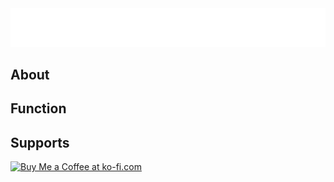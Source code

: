<div style="text-align: center;">
  <img src="image/logo-web-hq.png" alt="Logo web" width="1000">
</div>

## About

## Function

## Supports

<a href='https://ko-fi.com/E1E3SVQKA' target='_blank'><img height='36' style='border:0px;height:36px;' src='https://storage.ko-fi.com/cdn/kofi1.png?v=3' border='0' alt='Buy Me a Coffee at ko-fi.com' /></a>